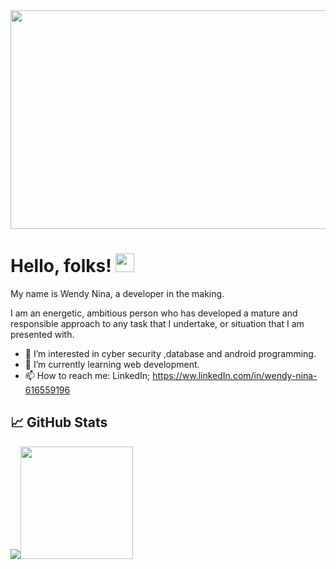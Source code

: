 
<img src="https://user-images.githubusercontent.com/98152860/155490425-0121cd40-1e5c-42b1-8c62-3fb432c8314d.jpeg" width="1000" height="350"/>


# Hello, folks! <img src="https://raw.githubusercontent.com/MartinHeinz/MartinHeinz/master/wave.gif" width="30px">
My name is Wendy Nina, a developer in the making.

I am an energetic, ambitious person who has developed a mature and responsible approach to any task that I undertake, or situation that I am presented with.

- 👀 I’m interested in cyber security ,database and android programming.
- 🌱 I’m currently learning web development.
- 📫 How to reach me: LinkedIn; https://ww.linkedIn.com/in/wendy-nina-616559196
                      

## &#x1f4c8; GitHub Stats
<img src="https://github-readme-stats.vercel.app/api/top-langs/?username=NinaWendy&theme=radical" /><img height="180em" src="https://github-readme-stats.vercel.app/api?username=NinaWendy&show_icons=true&hide_border=true&&count_private=true&include_all_commits=true&theme=radical" /> 


<!---
NinaWendy/NinaWendy is a ✨ special ✨ repository because its `README.md` (this file) appears on your GitHub profile.
You can click the Preview link to take a look at your changes.
--->


